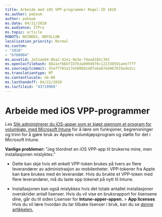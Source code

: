 ```yaml
---
title: Arbeide med iOS VPP-programmer Regel-ID 1018
ms.author: pebaum
author: pebaum
ms.date: 04/21/2020
ms.audience: ITPro
ms.topic: article
ROBOTS: NOINDEX, NOFOLLOW
localization_priority: Normal
ms.custom:
- "1018"
- "6700004"
ms.assetid: 2e51ae64-8ba2-42e1-9e3e-f4aad102c391
ms.openlocfilehash: 88a1ef66bf337b3a0094976c122330591aee77ff
ms.sourcegitcommit: 55eff703a17e500681d8fa6a87eb067019ade3cc
ms.translationtype: MT
ms.contentlocale: nb-NO
ms.lasthandoff: 04/22/2020
ms.locfileid: "43719966"
---
```

# <a name="working-with-ios-vpp-applications"></a>Arbeide med iOS VPP-programmer

Les [Slik administrerer du iOS-apper som er kjøpt gjennom et program for volumkjøp, med Microsoft Intune](https://docs.microsoft.com/intune/vpp-apps-ios) for å lære om funksjoner, begrensninger og trinn for å gjøre bruk av Apples volumkjøpsprogram og støtte for det i Microsoft Intune.
  
 **Vanlige problemer:** "Jeg tilordnet en iOS VPP-app til brukerne mine, men installasjonen mislyktes."
  
- Dette kan skje hvis ett enkelt VPP-token brukes på tvers av flere leverandører av administrasjon av mobilenheter. VPP-tokener fra Apple kan bare brukes med én leverandør. Hvis du brukte et VPP-token med flere leverandører, må du laste opp tokenet på nytt til Intune.

- Installasjonen kan også mislykkes hvis det totale antallet installasjoner overskrider antall lisenser. Hvis du vil vise en bruksrapport for lisensene dine, går du til siden Lisenser for **Intune-apper-appen.** \> **App licenses** Hvis du vil lære hvordan du tar tilbake lisenser i bruk, kan du se [denne artikkelen.](https://docs.microsoft.com/intune/vpp-apps-ios#revoking-app-licenses-and-deleting-tokens)
